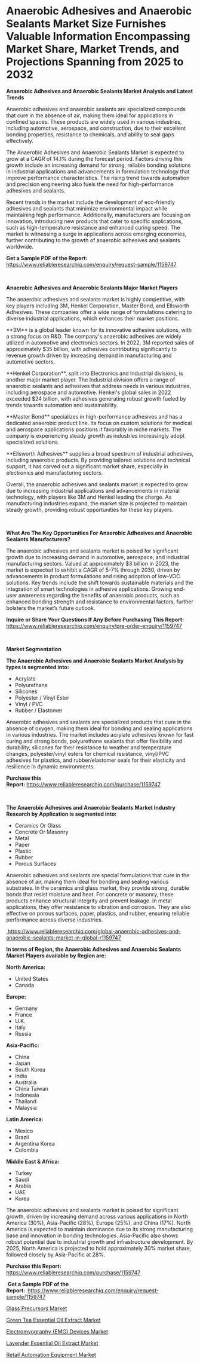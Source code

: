 <p><h1>Anaerobic Adhesives and Anaerobic Sealants Market Size Furnishes Valuable Information Encompassing Market Share, Market Trends, and Projections Spanning from 2025 to 2032</h1></p><p><strong>Anaerobic Adhesives and Anaerobic Sealants Market Analysis and Latest Trends</strong></p>
<p><p>Anaerobic adhesives and anaerobic sealants are specialized compounds that cure in the absence of air, making them ideal for applications in confined spaces. These products are widely used in various industries, including automotive, aerospace, and construction, due to their excellent bonding properties, resistance to chemicals, and ability to seal gaps effectively.</p><p>The Anaerobic Adhesives and Anaerobic Sealants Market is expected to grow at a CAGR of 14.1% during the forecast period. Factors driving this growth include an increasing demand for strong, reliable bonding solutions in industrial applications and advancements in formulation technology that improve performance characteristics. The rising trend towards automation and precision engineering also fuels the need for high-performance adhesives and sealants.</p><p>Recent trends in the market include the development of eco-friendly adhesives and sealants that minimize environmental impact while maintaining high performance. Additionally, manufacturers are focusing on innovation, introducing new products that cater to specific applications, such as high-temperature resistance and enhanced curing speed. The market is witnessing a surge in applications across emerging economies, further contributing to the growth of anaerobic adhesives and sealants worldwide.</p></p>
<p><strong>Get a Sample PDF of the Report:&nbsp;</strong> <a href="https://www.reliableresearchiq.com/enquiry/request-sample/1159747?utm_campaign=99&utm_medium=2&utm_source=Github&utm_content=ia&utm_term=22032025&utm_id=anaerobic-adhesives-and-anaerobic-sealants">https://www.reliableresearchiq.com/enquiry/request-sample/1159747</a></p>
<p>&nbsp;</p>
<p><strong>Anaerobic Adhesives and Anaerobic Sealants Major Market Players</strong></p>
<p><p>The anaerobic adhesives and sealants market is highly competitive, with key players including 3M, Henkel Corporation, Master Bond, and Ellsworth Adhesives. These companies offer a wide range of formulations catering to diverse industrial applications, which enhances their market positions.</p><p>**3M** is a global leader known for its innovative adhesive solutions, with a strong focus on R&D. The company's anaerobic adhesives are widely utilized in automotive and electronics sectors. In 2022, 3M reported sales of approximately $35 billion, with adhesives contributing significantly to revenue growth driven by increasing demand in manufacturing and automotive sectors.</p><p>**Henkel Corporation**, split into Electronics and Industrial divisions, is another major market player. The Industrial division offers a range of anaerobic sealants and adhesives that address needs in various industries, including aerospace and automotive. Henkel's global sales in 2022 exceeded $24 billion, with adhesives generating robust growth fueled by trends towards automation and sustainability.</p><p>**Master Bond** specializes in high-performance adhesives and has a dedicated anaerobic product line. Its focus on custom solutions for medical and aerospace applications positions it favorably in niche markets. The company is experiencing steady growth as industries increasingly adopt specialized solutions.</p><p>**Ellsworth Adhesives** supplies a broad spectrum of industrial adhesives, including anaerobic products. By providing tailored solutions and technical support, it has carved out a significant market share, especially in electronics and manufacturing sectors.</p><p>Overall, the anaerobic adhesives and sealants market is expected to grow due to increasing industrial applications and advancements in material technology, with players like 3M and Henkel leading the charge. As manufacturing industries expand, the market size is projected to maintain steady growth, providing robust opportunities for these key players.</p></p>
<p>&nbsp;</p>
<p><strong>What Are The Key Opportunities For Anaerobic Adhesives and Anaerobic Sealants Manufacturers?</strong></p>
<p><p>The anaerobic adhesives and sealants market is poised for significant growth due to increasing demand in automotive, aerospace, and industrial manufacturing sectors. Valued at approximately $3 billion in 2023, the market is expected to exhibit a CAGR of 5-7% through 2030, driven by advancements in product formulations and rising adoption of low-VOC solutions. Key trends include the shift towards sustainable materials and the integration of smart technologies in adhesive applications. Growing end-user awareness regarding the benefits of anaerobic products, such as enhanced bonding strength and resistance to environmental factors, further bolsters the market’s future outlook.</p></p>
<p><strong>Inquire or Share Your Questions If Any Before Purchasing This Report:</strong> <a href="https://www.reliableresearchiq.com/enquiry/pre-order-enquiry/1159747?utm_campaign=99&utm_medium=2&utm_source=Github&utm_content=ia&utm_term=22032025&utm_id=anaerobic-adhesives-and-anaerobic-sealants">https://www.reliableresearchiq.com/enquiry/pre-order-enquiry/1159747</a></p>
<p>&nbsp;</p>
<p><strong>Market Segmentation</strong></p>
<p><strong>The Anaerobic Adhesives and Anaerobic Sealants Market Analysis by types is segmented into:</strong></p>
<p><ul><li>Acrylate</li><li>Polyurethane</li><li>Silicones</li><li>Polyester / Vinyl Ester</li><li>Vinyl / PVC</li><li>Rubber / Elastomer</li></ul></p>
<p><p>Anaerobic adhesives and sealants are specialized products that cure in the absence of oxygen, making them ideal for bonding and sealing applications in various industries. The market includes acrylate adhesives known for fast curing and strong bonds, polyurethane sealants that offer flexibility and durability, silicones for their resistance to weather and temperature changes, polyester/vinyl esters for chemical resistance, vinyl/PVC adhesives for plastics, and rubber/elastomer seals for their elasticity and resilience in dynamic environments.</p></p>
<p><strong>Purchase this Report:&nbsp;</strong><a href="https://www.reliableresearchiq.com/purchase/1159747?utm_campaign=99&utm_medium=2&utm_source=Github&utm_content=ia&utm_term=22032025&utm_id=anaerobic-adhesives-and-anaerobic-sealants">https://www.reliableresearchiq.com/purchase/1159747</a></p>
<p>&nbsp;</p>
<p><strong>The Anaerobic Adhesives and Anaerobic Sealants Market Industry Research by Application is segmented into:</strong></p>
<p><ul><li>Ceramics Or Glass</li><li>Concrete Or Masonry</li><li>Metal</li><li>Paper</li><li>Plastic</li><li>Rubber</li><li>Porous Surfaces</li></ul></p>
<p><p>Anaerobic adhesives and sealants are special formulations that cure in the absence of air, making them ideal for bonding and sealing various substrates. In the ceramics and glass market, they provide strong, durable bonds that resist moisture and heat. For concrete or masonry, these products enhance structural integrity and prevent leakage. In metal applications, they offer resistance to vibration and corrosion. They are also effective on porous surfaces, paper, plastics, and rubber, ensuring reliable performance across diverse industries.</p></p>
<p><a href="https://www.reliableresearchiq.com/global-anaerobic-adhesives-and-anaerobic-sealants-market-in-global-r1159747?utm_campaign=99&utm_medium=2&utm_source=Github&utm_content=ia&utm_term=22032025&utm_id=anaerobic-adhesives-and-anaerobic-sealants">&nbsp;https://www.reliableresearchiq.com/global-anaerobic-adhesives-and-anaerobic-sealants-market-in-global-r1159747</a></p>
<p><strong>In terms of Region, the Anaerobic Adhesives and Anaerobic Sealants Market Players available by Region are:</strong></p>
<p>
    <p> <strong> North America: </strong>
        <ul>
            <li>United States</li>
            <li>Canada</li>
        </ul>
        </p> 
    <p> <strong> Europe: </strong>
        <ul>
            <li>Germany</li>
            <li>France</li>
            <li>U.K.</li>
            <li>Italy</li>
            <li>Russia</li>
        </ul>
        </p> 
    <p> <strong> Asia-Pacific: </strong>
        <ul>
            <li>China</li>
            <li>Japan</li>
            <li>South Korea</li>
            <li>India</li>
            <li>Australia</li>
            <li>China Taiwan</li>
            <li>Indonesia</li>
            <li>Thailand</li>
            <li>Malaysia</li>
        </ul>
        </p> 
    <p> <strong> Latin America: </strong>
        <ul>
            <li>Mexico</li>
            <li>Brazil</li>
            <li>Argentina Korea</li>
            <li>Colombia</li>
        </ul>
        </p> 
    <p> <strong> Middle East & Africa: </strong>
        <ul>
            <li>Turkey</li>
            <li>Saudi</li>
            <li>Arabia</li>
            <li>UAE</li>
            <li>Korea</li>
        </ul>
    </p>
    </p>
<p><p>The anaerobic adhesives and sealants market is poised for significant growth, driven by increasing demand across various applications in North America (30%), Asia-Pacific (28%), Europe (25%), and China (17%). North America is expected to maintain dominance due to its strong manufacturing base and innovation in bonding technologies. Asia-Pacific also shows robust potential due to industrial growth and infrastructure development. By 2025, North America is projected to hold approximately 30% market share, followed closely by Asia-Pacific at 28%.</p></p>
<p><strong>Purchase this Report: </strong><a href="https://www.reliableresearchiq.com/purchase/1159747?utm_campaign=99&utm_medium=2&utm_source=Github&utm_content=ia&utm_term=22032025&utm_id=anaerobic-adhesives-and-anaerobic-sealants">https://www.reliableresearchiq.com/purchase/1159747</a></p>
<p>&nbsp;<strong>Get a Sample PDF of the Report:&nbsp;&nbsp;</strong><a href="https://www.reliableresearchiq.com/enquiry/request-sample/1159747?utm_campaign=99&utm_medium=2&utm_source=Github&utm_content=ia&utm_term=22032025&utm_id=anaerobic-adhesives-and-anaerobic-sealants">https://www.reliableresearchiq.com/enquiry/request-sample/1159747</a></p>
<p><strong></strong></p>
<p><p><a href="https://github.com/saqafidrahea/Market-Research-Report-List-1/blob/main/glass-precursors-market.md?utm_campaign=99&utm_medium=2&utm_source=Github&utm_content=ia&utm_term=22032025&utm_id=anaerobic-adhesives-and-anaerobic-sealants">Glass Precursors Market</a></p><p><a href="https://github.com/vespigeakexc/Market-Research-Report-List-1/blob/main/green-tea-essential-oil-extract-market.md?utm_campaign=99&utm_medium=2&utm_source=Github&utm_content=ia&utm_term=22032025&utm_id=anaerobic-adhesives-and-anaerobic-sealants">Green Tea Essential Oil Extract Market</a></p><p><a href="https://github.com/afghatakito29/Market-Research-Report-List-1/blob/main/electromyography-emg-devices-market.md?utm_campaign=99&utm_medium=2&utm_source=Github&utm_content=ia&utm_term=22032025&utm_id=anaerobic-adhesives-and-anaerobic-sealants">Electromyography (EMG) Devices Market</a></p><p><a href="https://github.com/eimutelufta/Market-Research-Report-List-1/blob/main/lavender-essential-oil-extract-market.md?utm_campaign=99&utm_medium=2&utm_source=Github&utm_content=ia&utm_term=22032025&utm_id=anaerobic-adhesives-and-anaerobic-sealants">Lavender Essential Oil Extract Market</a></p><p><a href="https://github.com/bartzthateis/Market-Research-Report-List-1/blob/main/retail-automation-equipment-market.md?utm_campaign=99&utm_medium=2&utm_source=Github&utm_content=ia&utm_term=22032025&utm_id=anaerobic-adhesives-and-anaerobic-sealants">Retail Automation Equipment Market</a></p></p>